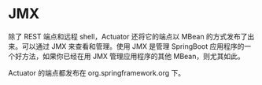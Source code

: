 # JMX

除了 REST 端点和远程 shell，Actuator 还将它的端点以 MBean 的方式发布了出来。可以通过 JMX 来查看和管理。使用 JMX 是管理 SpringBoot 应用程序的一个好方法，如果你已经在用 JMX 管理应用程序的其他 MBean，则尤其如此。

Actuator 的端点都发布在 org.springframework.org 下。